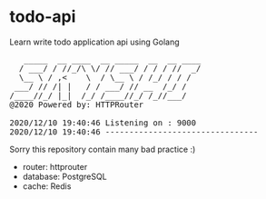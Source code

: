 # todo-api
Learn write todo application api using Golang

<pre>
   _____  __ ____  __ _____  __  __ ____
  / ___/ / //_/\ \/ // ___/ / / / //  _/
  \__ \ / ,<    \  / \__ \ / /_/ / / /  
 ___/ // /| |   / / ___/ // __  /_/ /   
/____//_/ |_|  /_/ /____//_/ /_//___/ 
@2020 Powered by: HTTPRouter

2020/12/10 19:40:46 Listening on : 9000
2020/12/10 19:40:46 --------------------------------
</pre>


Sorry this repository contain many bad practice :)

- router: httprouter
- database: PostgreSQL
- cache: Redis
